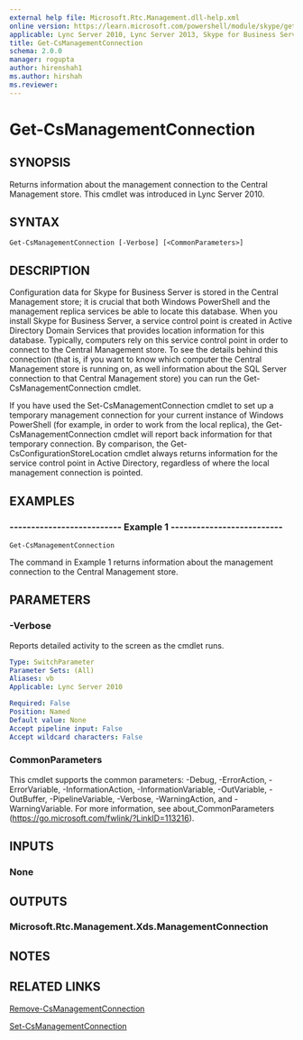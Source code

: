 ```yaml
---
external help file: Microsoft.Rtc.Management.dll-help.xml
online version: https://learn.microsoft.com/powershell/module/skype/get-csmanagementconnection
applicable: Lync Server 2010, Lync Server 2013, Skype for Business Server 2015, Skype for Business Server 2019
title: Get-CsManagementConnection
schema: 2.0.0
manager: rogupta
author: hirenshah1
ms.author: hirshah
ms.reviewer:
---
```


# Get-CsManagementConnection

## SYNOPSIS
Returns information about the management connection to the Central Management store.
This cmdlet was introduced in Lync Server 2010.


## SYNTAX

```
Get-CsManagementConnection [-Verbose] [<CommonParameters>]
```

## DESCRIPTION
Configuration data for Skype for Business Server is stored in the Central Management store; it is crucial that both Windows PowerShell and the management replica services be able to locate this database.
When you install Skype for Business Server, a service control point is created in Active Directory Domain Services that provides location information for this database.
Typically, computers rely on this service control point in order to connect to the Central Management store.
To see the details behind this connection (that is, if you want to know which computer the Central Management store is running on, as well information about the SQL Server connection to that Central Management store) you can run the Get-CsManagementConnection cmdlet.

If you have used the Set-CsManagementConnection cmdlet to set up a temporary management connection for your current instance of Windows PowerShell (for example, in order to work from the local replica), the Get-CsManagementConnection cmdlet will report back information for that temporary connection.
By comparison, the Get-CsConfigurationStoreLocation cmdlet always returns information for the service control point in Active Directory, regardless of where the local management connection is pointed.


## EXAMPLES

### -------------------------- Example 1 --------------------------
```
Get-CsManagementConnection
```

The command in Example 1 returns information about the management connection to the Central Management store.


## PARAMETERS

### -Verbose
Reports detailed activity to the screen as the cmdlet runs.

```yaml
Type: SwitchParameter
Parameter Sets: (All)
Aliases: vb
Applicable: Lync Server 2010

Required: False
Position: Named
Default value: None
Accept pipeline input: False
Accept wildcard characters: False
```

### CommonParameters
This cmdlet supports the common parameters: -Debug, -ErrorAction, -ErrorVariable, -InformationAction, -InformationVariable, -OutVariable, -OutBuffer, -PipelineVariable, -Verbose, -WarningAction, and -WarningVariable. For more information, see about_CommonParameters (https://go.microsoft.com/fwlink/?LinkID=113216).

## INPUTS

### None


## OUTPUTS

### Microsoft.Rtc.Management.Xds.ManagementConnection


## NOTES


## RELATED LINKS

[Remove-CsManagementConnection](Remove-CsManagementConnection.md)

[Set-CsManagementConnection](Set-CsManagementConnection.md)
